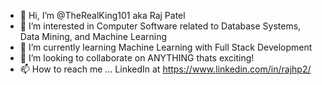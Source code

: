 - 👋 Hi, I’m @TheRealKing101 aka Raj Patel
- 👀 I’m interested in Computer Software related to Database Systems, Data Mining, and Machine Learning
- 🌱 I’m currently learning Machine Learning with Full Stack Development
- 💞️ I’m looking to collaborate on ANYTHING thats exciting!
- 📫 How to reach me ... LinkedIn at https://www.linkedin.com/in/rajhp2/

<!---
TheRealKing101/TheRealKing101 is a ✨ special ✨ repository because its `README.md` (this file) appears on your GitHub profile.
You can click the Preview link to take a look at your changes.
--->
